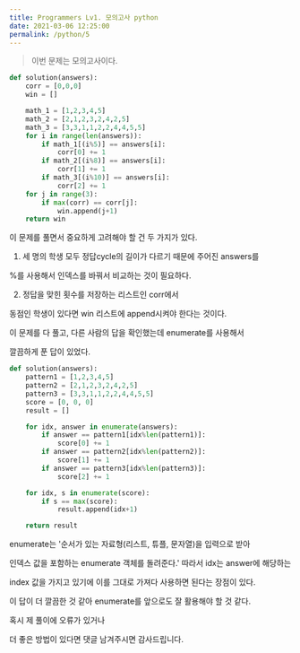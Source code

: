 ```yaml
---
title: Programmers Lv1. 모의고사 python
date: 2021-03-06 12:25:00
permalink: /python/5
---
```


>이번 문제는 모의고사이다.

~~~python
def solution(answers):
    corr = [0,0,0]
    win = []

    math_1 = [1,2,3,4,5]
    math_2 = [2,1,2,3,2,4,2,5]
    math_3 = [3,3,1,1,2,2,4,4,5,5]
    for i in range(len(answers)):
        if math_1[(i%5)] == answers[i]:
            corr[0] += 1
        if math_2[(i%8)] == answers[i]:
            corr[1] += 1
        if math_3[(i%10)] == answers[i]:
            corr[2] += 1
    for j in range(3):
        if max(corr) == corr[j]:
            win.append(j+1)
    return win
~~~
이 문제를 풀면서 중요하게 고려해야 할 건 두 가지가 있다.

1. 세 명의 학생 모두 정답cycle의 길이가 다르기 때문에 주어진 answers를

%를 사용해서 인덱스를 바꿔서 비교하는 것이 필요하다.

2. 정답을 맞힌 횟수를 저장하는 리스트인 corr에서

동점인 학생이 있다면 win 리스트에 append시켜야 한다는 것이다.

이 문제를 다 풀고, 다른 사람의 답을 확인했는데 enumerate를 사용해서

깔끔하게 푼 답이 있었다.

~~~python
def solution(answers):
    pattern1 = [1,2,3,4,5]
    pattern2 = [2,1,2,3,2,4,2,5]
    pattern3 = [3,3,1,1,2,2,4,4,5,5]
    score = [0, 0, 0]
    result = []

    for idx, answer in enumerate(answers):
        if answer == pattern1[idx%len(pattern1)]:
            score[0] += 1
        if answer == pattern2[idx%len(pattern2)]:
            score[1] += 1
        if answer == pattern3[idx%len(pattern3)]:
            score[2] += 1

    for idx, s in enumerate(score):
        if s == max(score):
            result.append(idx+1)

    return result
~~~

enumerate는 '순서가 있는 자료형(리스트, 튜플, 문자열)을 입력으로 받아

인덱스 값을 포함하는 enumerate 객체를 돌려준다.' 따라서 idx는 answer에 해당하는

index 값을 가지고 있기에 이를 그대로 가져다 사용하면 된다는 장점이 있다.

이 답이 더 깔끔한 것 같아 enumerate를 앞으로도 잘 활용해야 할 것 같다.

혹시 제 풀이에 오류가 있거나

더 좋은 방법이 있다면 댓글 남겨주시면 감사드립니다.
